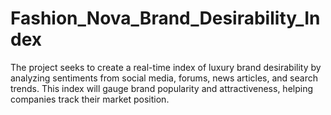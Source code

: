 # Fashion_Nova_Brand_Desirability_Index
The project seeks to create a real-time index of luxury brand desirability by analyzing sentiments from social media, forums, news articles, and search trends. This index will gauge brand popularity and attractiveness, helping companies track their market position.
